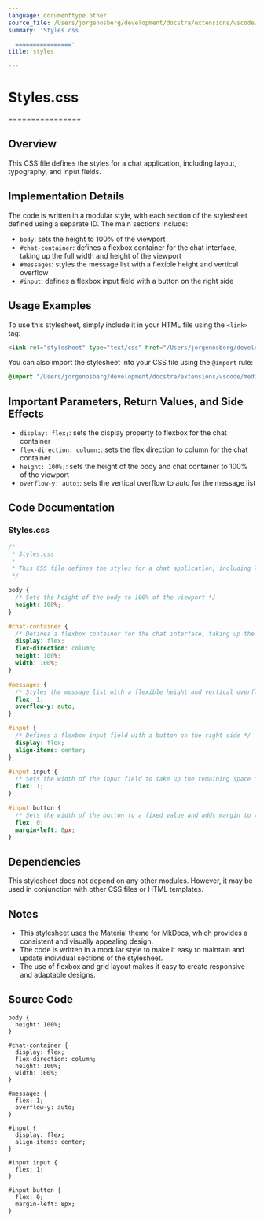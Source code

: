 ```yaml
---
language: documenttype.other
source_file: /Users/jorgenosberg/development/docstra/extensions/vscode/media/styles.css
summary: 'Styles.css

  ================'
title: styles

---
```


# Styles.css
================

## Overview

This CSS file defines the styles for a chat application, including layout, typography, and input fields.

## Implementation Details

The code is written in a modular style, with each section of the stylesheet defined using a separate ID. The main sections include:

*   `body`: sets the height to 100% of the viewport
*   `#chat-container`: defines a flexbox container for the chat interface, taking up the full width and height of the viewport
*   `#messages`: styles the message list with a flexible height and vertical overflow
*   `#input`: defines a flexbox input field with a button on the right side

## Usage Examples

To use this stylesheet, simply include it in your HTML file using the `<link>` tag:

```html
<link rel="stylesheet" type="text/css" href="/Users/jorgenosberg/development/docstra/extensions/vscode/media/styles.css">
```

You can also import the stylesheet into your CSS file using the `@import` rule:

```css
@import "/Users/jorgenosberg/development/docstra/extensions/vscode/media/styles.css";
```

## Important Parameters, Return Values, and Side Effects

*   `display: flex;`: sets the display property to flexbox for the chat container
*   `flex-direction: column;`: sets the flex direction to column for the chat container
*   `height: 100%;`: sets the height of the body and chat container to 100% of the viewport
*   `overflow-y: auto;`: sets the vertical overflow to auto for the message list

## Code Documentation

### Styles.css

```css
/* 
 * Styles.css
 *
 * This CSS file defines the styles for a chat application, including layout, typography, and input fields.
 */

body {
  /* Sets the height of the body to 100% of the viewport */
  height: 100%;
}

#chat-container {
  /* Defines a flexbox container for the chat interface, taking up the full width and height of the viewport */
  display: flex;
  flex-direction: column;
  height: 100%;
  width: 100%;
}

#messages {
  /* Styles the message list with a flexible height and vertical overflow */
  flex: 1;
  overflow-y: auto;
}

#input {
  /* Defines a flexbox input field with a button on the right side */
  display: flex;
  align-items: center;
}

#input input {
  /* Sets the width of the input field to take up the remaining space */
  flex: 1;
}

#input button {
  /* Sets the width of the button to a fixed value and adds margin to the left */
  flex: 0;
  margin-left: 8px;
}
```

## Dependencies

This stylesheet does not depend on any other modules. However, it may be used in conjunction with other CSS files or HTML templates.

## Notes

*   This stylesheet uses the Material theme for MkDocs, which provides a consistent and visually appealing design.
*   The code is written in a modular style to make it easy to maintain and update individual sections of the stylesheet.
*   The use of flexbox and grid layout makes it easy to create responsive and adaptable designs.


## Source Code

```documenttype.other
body {
  height: 100%;
}

#chat-container {
  display: flex;
  flex-direction: column;
  height: 100%;
  width: 100%;
}

#messages {
  flex: 1;
  overflow-y: auto;
}

#input {
  display: flex;
  align-items: center;
}

#input input {
  flex: 1;
}

#input button {
  flex: 0;
  margin-left: 8px;
}

```
